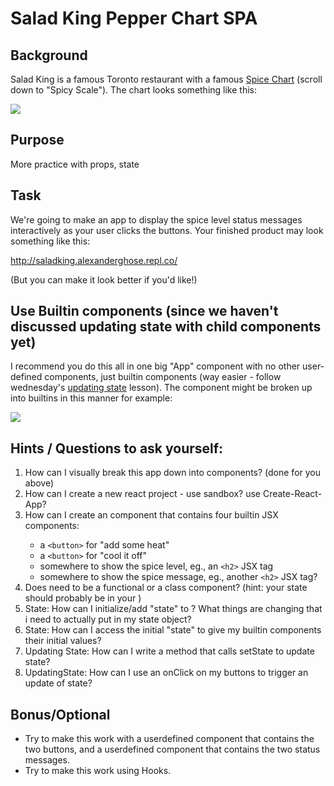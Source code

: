 # Salad King Pepper Chart SPA

## Background

Salad King is a famous Toronto restaurant with a famous <a href="https://saladking.com/">Spice Chart</a> (scroll down to "Spicy Scale"). The chart looks something like this:

<img src="https://hollyedejer.files.wordpress.com/2013/12/00spicyscale.jpg">

## Purpose

More practice with props, state

## Task

We're going to make an app to display the spice level status messages interactively as your user clicks the buttons. Your finished product may look something like this:

http://saladking.alexanderghose.repl.co/

(But you can make it look better if you'd like!)

## Use Builtin components (since we haven't discussed updating state with child components yet)

I recommend you do this all in one big "App" component with no other user-defined components, just builtin components (way easier - follow wednesday's <a href="w10/d3/updating-state-react.md">updating state</a> lesson).
The <App> component might be broken up into builtins in this manner for example:

<img src="https://user-images.githubusercontent.com/24878576/114344825-83fb0880-9b2e-11eb-8dbf-63cb5c3d5818.png">

## Hints / Questions to ask yourself: 
1. How can I visually break this app down into components? (done for you above) 
2. How can I create a new react project - use sandbox? use Create-React-App? 
3. How can I create an <App> component that contains four builtin JSX components:
    - a `<button>` for "add some heat" 
    - a `<button>` for "cool it off" 
    - somewhere to show the spice level, eg., an `<h2>` JSX tag
    - somewhere to show the spice message, eg., another `<h2>` JSX tag?
4. Does <App> need to be a functional or a class component? (hint: your state should probably be in your <App>) 
5. State: How can I initialize/add "state" to <App>? What things are changing that i need to actually put in my state object? 
6. State: How can I access the initial "state" to give my builtin components their initial values? 
7. Updating State: How can I write a method that calls setState to update state? 
8. UpdatingState: How can I use an onClick on my buttons to trigger an update of state?

## Bonus/Optional

- Try to make this work with a <ButtonPanel> userdefined component that contains the two buttons, and a <StatusPanel> userdefined component that contains the two status messages.
- Try to make this work using Hooks.
